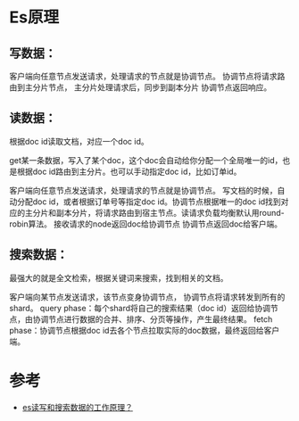 # Es原理



## 写数据：

客户端向任意节点发送请求，处理请求的节点就是协调节点。
协调节点将请求路由到主分片节点，
主分片处理请求后，同步到副本分片
协调节点返回响应。


## 读数据：

根据doc id读取文档，对应一个doc id。

get某一条数据，写入了某个doc，这个doc会自动给你分配一个全局唯一的id，也是根据doc id路由到主分片。也可以手动指定doc id，比如订单id。

客户端向任意节点发送请求，处理请求的节点就是协调节点。
写文档的时候，自动分配doc id，或者根据订单号等指定doc id。协调节点根据唯一的doc id找到对应的主分片和副本分片，将请求路由到宿主节点。读请求负载均衡默认用round-robin算法。
接收请求的node返回doc给协调节点
协调节点返回doc给客户端。


## 搜索数据：

最强大的就是全文检索，根据关键词来搜索，找到相关的文档。

客户端向某节点发送请求，该节点变身协调节点，
协调节点将请求转发到所有的shard。
query phase：每个shard将自己的搜索结果（doc id）返回给协调节点，由协调节点进行数据的合并、排序、分页等操作，产生最终结果。
fetch phase：协调节点根据doc id去各个节点拉取实际的doc数据，最终返回给客户端。


# 参考

- [es读写和搜索数据的工作原理？](https://www.cnblogs.com/gxli/p/11323995.html)